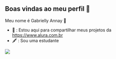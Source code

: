 ##  Boas vindas ao meu perfil 👋

Meu nome é Gabrielly Annay 🌷

- 📎 : Estou aqui para compartilhar meus projetos da https://www.alura.com.br
- 🖋️ : Sou uma estudante

![](https://tenor.com/b1310.gif)

